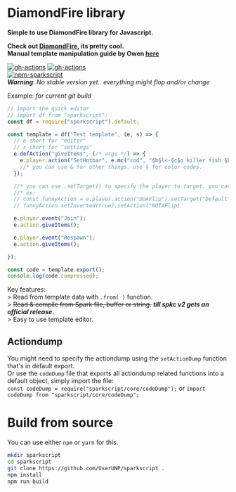# DiamondFire library
__Simple to use DiamondFire library for Javascript.__
    
__Check out [DiamondFire](https://mcdiamondfire.com), its pretty cool.__  
__Manual template manipulation guide by Owen [here](https://mcdiamondfire.com/threads/code-template-manipulation.51/)__  
  
[![gh-actions](https://github.com/UserUNP/sparkscript/actions/workflows/build.yml/badge.svg)](https://github.com/UserUNP/sparkscript/actions/workflows/sparkscript.yml)
[![gh-actions](https://github.com/UserUNP/sparkscript/actions/workflows/codeql.yml/badge.svg)](https://github.com/UserUNP/sparkscript/actions/workflows/codeql.yml)  
[![npm-sparkscript](https://nodei.co/npm/sparkscript.png)](https://npmjs.org/package/sparkscript)  
***Warning***: *No stable version yet.. everything might flop and/or change*  

Example: *for current git build*
```javascript
// import the quick editor
// import df from "sparkscript";
const df = require("sparkscript").default;

const template = df("Test template", (e, s) => {
  // e short for "editor"
  // s short for "settings"
  e.defAction("giveItems", (/* args */) => {
    e.player.action("SetHotbar", e.mc("cod", "§b§l<-§c§o killer fish §b§l->"), e.mc("bow", "§b§l<-§c§o le bow §b§l->"))
    //* you can use & for other things. use § for color codes.
  });

  //* you can use .setTarget() to specify the player to target. you can also chain it amongst other functions
  //* ex:
  // const funnyAction = e.player.action("DoAFlip").setTarget("Default")
  // funnyAction.setInverted(true).setAction("NOTAFlip)

  e.player.event("Join");
  e.action.giveItems();

  e.player.event("Respawn");
  e.action.giveItems();

});

const code = template.export();
console.log(code.compressed);
```
  
  
Key features:  
\> Read from template data with `.from( )` function.  
\> ~~Read & compile from Spark file, buffer or string.~~ **_till spkc v2 gets an official release._**  
\> Easy to use template editor.  
  
## Actiondump
You might need to specify the actiondump using the `setActionDump` function that's in default export.  
Or use the `codeDump` file that exports all actiondump related functions into a default object, simply import the file:  
`const codeDump = require("sparkscript/core/codeDump");` or `import codeDump from "sparkscript/core/codeDump";`

# Build from source

You can use either `npm` or `yarn` for this.  

```sh
mkdir sparkscript
cd sparkscript
git clone https://github.com/UserUNP/sparkscript .
npm install
npm run build
```
